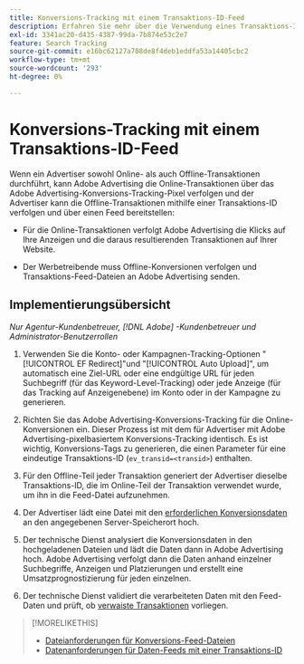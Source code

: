 ```yaml
---
title: Konversions-Tracking mit einem Transaktions-ID-Feed
description: Erfahren Sie mehr über die Verwendung eines Transaktions-ID-Feeds für Konversions-Tracking-Daten.
exl-id: 3341ac20-d435-4387-99da-7b874e53c2e7
feature: Search Tracking
source-git-commit: e16bc62127a708de8f4deb1eddfa53a14405cbc2
workflow-type: tm+mt
source-wordcount: '293'
ht-degree: 0%

---
```


# Konversions-Tracking mit einem Transaktions-ID-Feed

Wenn ein Advertiser sowohl Online- als auch Offline-Transaktionen durchführt, kann Adobe Advertising die Online-Transaktionen über das Adobe Advertising-Konversions-Tracking-Pixel verfolgen und der Advertiser kann die Offline-Transaktionen mithilfe einer Transaktions-ID verfolgen und über einen Feed bereitstellen:

* Für die Online-Transaktionen verfolgt Adobe Advertising die Klicks auf Ihre Anzeigen und die daraus resultierenden Transaktionen auf Ihrer Website.

* Der Werbetreibende muss Offline-Konversionen verfolgen und Transaktions-Feed-Dateien an Adobe Advertising senden.

## Implementierungsübersicht

*Nur Agentur-Kundenbetreuer, [!DNL Adobe] -Kundenbetreuer und Administrator-Benutzerrollen*

1. Verwenden Sie die Konto- oder Kampagnen-Tracking-Optionen &quot;[!UICONTROL EF Redirect]&quot;und &quot;[!UICONTROL Auto Upload]&quot;, um automatisch eine Ziel-URL oder eine endgültige URL für jeden Suchbegriff (für das Keyword-Level-Tracking) oder jede Anzeige (für das Tracking auf Anzeigenebene) im Konto oder in der Kampagne zu generieren.

1. Richten Sie das Adobe Advertising-Konversions-Tracking für die Online-Konversionen ein. Dieser Prozess ist mit dem für Advertiser mit Adobe Advertising-pixelbasiertem Konversions-Tracking identisch. Es ist wichtig, Konversions-Tags zu generieren, die einen Parameter für eine eindeutige Transaktions-ID (`ev_transid=<transid>`) enthalten.

1. Für den Offline-Teil jeder Transaktion generiert der Advertiser dieselbe Transaktions-ID, die im Online-Teil der Transaktion verwendet wurde, um ihn in die Feed-Datei aufzunehmen.

1. Der Advertiser lädt eine Datei mit den [erforderlichen Konversionsdaten](/help/search-social-commerce/tracking/feed-transaction-id-data-requirements.md) an den angegebenen Server-Speicherort hoch.

1. Der technische Dienst analysiert die Konversionsdaten in den hochgeladenen Dateien und lädt die Daten dann in Adobe Advertising hoch. Adobe Advertising verfolgt dann die Daten anhand einzelner Suchbegriffe, Anzeigen und Platzierungen und erstellt eine Umsatzprognostizierung für jeden einzelnen.

1. Der technische Dienst validiert die verarbeiteten Daten mit den Feed-Daten und prüft, ob [verwaiste Transaktionen](/help/search-social-commerce/glossary.md#o-p) vorliegen.

>[!MORELIKETHIS]
>
>* [Dateianforderungen für Konversions-Feed-Dateien](feed-file-requirements.md)
>* [Datenanforderungen für Daten-Feeds mit einer Transaktions-ID](/help/search-social-commerce/tracking/feed-transaction-id-data-requirements.md)
